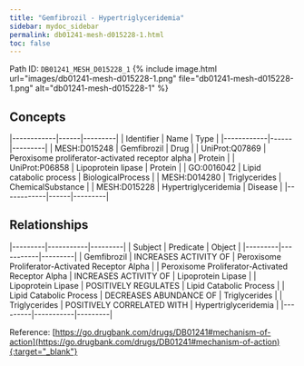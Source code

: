 ```yaml
---
title: "Gemfibrozil - Hypertriglyceridemia"
sidebar: mydoc_sidebar
permalink: db01241-mesh-d015228-1.html
toc: false 
---
```



Path ID: `DB01241_MESH_D015228_1`
{% include image.html url="images/db01241-mesh-d015228-1.png" file="db01241-mesh-d015228-1.png" alt="db01241-mesh-d015228-1" %}

## Concepts

|------------|------|---------|
| Identifier | Name | Type    |
|------------|------|---------|
| MESH:D015248 | Gemfibrozil | Drug |
| UniProt:Q07869 | Peroxisome proliferator-activated receptor alpha | Protein |
| UniProt:P06858 | Lipoprotein lipase | Protein |
| GO:0016042 | Lipid catabolic process | BiologicalProcess |
| MESH:D014280 | Triglycerides | ChemicalSubstance |
| MESH:D015228 | Hypertriglyceridemia | Disease |
|------------|------|---------|

## Relationships

|---------|-----------|---------|
| Subject | Predicate | Object  |
|---------|-----------|---------|
| Gemfibrozil | INCREASES ACTIVITY OF | Peroxisome Proliferator-Activated Receptor Alpha |
| Peroxisome Proliferator-Activated Receptor Alpha | INCREASES ACTIVITY OF | Lipoprotein Lipase |
| Lipoprotein Lipase | POSITIVELY REGULATES | Lipid Catabolic Process |
| Lipid Catabolic Process | DECREASES ABUNDANCE OF | Triglycerides |
| Triglycerides | POSITIVELY CORRELATED WITH | Hypertriglyceridemia |
|---------|-----------|---------|

Reference: [https://go.drugbank.com/drugs/DB01241#mechanism-of-action](https://go.drugbank.com/drugs/DB01241#mechanism-of-action){:target="_blank"}